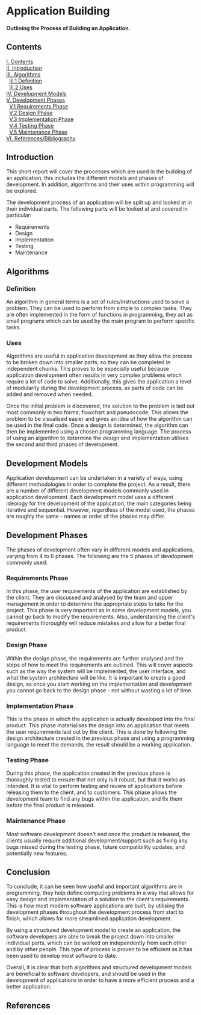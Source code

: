 # Application Building   
#### Outlining the Process of Building an Application.
## Contents
[I. Contents](#contents)   
[II. Introduction](#introduction)   
[III. Algorithms](#algorithms)   
&nbsp;&nbsp;[III.1 Definition](#definition)   
&nbsp;&nbsp;[III.2 Uses](#uses)   
[IV. Development Models](#development-models)   
[V. Development Phases](#development-phases)   
&nbsp;&nbsp;[V.1 Requirements Phase](#requirements-phase)   
&nbsp;&nbsp;[V.2 Design Phase](#design-phase)   
&nbsp;&nbsp;[V.3 Implementation Phase](#implementation-phase)   
&nbsp;&nbsp;[V.4 Testing Phase](#testing-phase)   
&nbsp;&nbsp;[V.5 Maintenance Phase](#maintenance-phase)   
[VI. References/Bibliography](#references)   



## Introduction
This short report will cover the processes which are used in the building of an application, this includes the different models and phases of development. In addition, algorithms and their uses within programming will be explored.

The development process of an application will be split up and looked at in their individual parts. The following parts will be looked at and covered in particular:
+ Requirements   
+ Design   
+ Implementation   
+ Testing   
+ Maintenance   

## Algorithms

### Definition
An algorithm in general terms is a set of rules/instructions used to solve a problem. They can be used to perform from simple to complex tasks. They are often implemented in the form of functions in programming, they act as small programs which can be used by the main program to perform specific tasks.

### Uses
Algorithms are useful in application development as they allow the process to be broken down into smaller parts, so they can be completed in independent chunks. This proves to be especially useful because application development often results in very complex problems which require a lot of code to solve. Additionally, this gives the application a level of modularity during the development process, as parts of code can be added and removed when needed.

Once the initial problem is discovered, the solution to the problem is laid out most commonly in two forms; flowchart and pseudocode. This allows the problem to be visualised easier and gives an idea of how the algorithm can be used in the final code. Once a design is determined, the algorithm can then be implemented using a chosen programming language. The process of using an algorithm to determine the design and implementation utilises the second and third phases of development.

## Development Models
Application development can be undertaken in a variety of ways, using different methodologies in order to complete the project. As a result, there are a number of different development models commonly used in application development. Each development model uses a different ideology for the development of the application, the main categories being iterative and sequential. However, regardless of the model used, the phases are roughly the same - names or order of the phases may differ. 

## Development Phases
The phases of development often vary in different models and applications, varying from 4 to 6 phases. The following are the 5 phases of development commonly used:

### Requirements Phase   
In this phase, the user requirements of the application are established by the client. They are discussed and analysed by the team and upper management in order to determine the appropriate steps to take for the project. This phase is very important as in some development models, you cannot go back to modify the requirements. Also, understanding the client's requirements thoroughly will reduce mistakes and allow for a better final product.

### Design Phase   
Within the design phase, the requirements are further analysed and the steps of how to meet the requirements are outlined. This will cover aspects such as the way the system will be implemented, the user interface, and what the system architecture will be like. It is important to create a good design, as once you start working on the implementation and development you cannot go back to the design phase - not without wasting a lot of time.

### Implementation Phase   
This is the phase in which the application is actually developed into the final product. This phase materialises the design into an application that meets the user requirements laid out by the client. This is done by following the design architecture created in the previous phase and using a programming language to meet the demands, the result should be a working application.

### Testing Phase   
During this phase, the application created in the previous phase is thoroughly tested to ensure that not only is it robust, but that it works as intended. It is vital to perform testing and review of applications before releasing them to the client, and to customers. This phase allows the development team to find any bugs within the application, and fix them before the final product is released.

### Maintenance Phase   
Most software development doesn't end once the product is released, the clients usually require additional development/support such as fixing any bugs missed during the testing phase, future compatibility updates, and potentially new features.

## Conclusion
To conclude, it can be seen how useful and important algorithms are in programming, they help define computing problems in a way that allows for easy design and implementation of a solution to the client's requirements. This is how most modern software applications are built, by utilising the development phases throughout the development process from start to finish, which allows for more streamlined application development.

By using a structured development model to create an application, the software developers are able to break the project down into smaller individual parts, which can be worked on independently from each other and by other people. This type of process is proven to be efficient as it has been used to develop most software to date.

Overall, it is clear that both algorithms and structured development models are beneficial to software developers, and should be used in the development of applications in order to have a more efficient process and a better application.

## References
